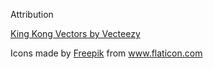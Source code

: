 Attribution

<a href="https://www.vecteezy.com/free-vector/king-kong">King Kong Vectors by Vecteezy</a>
<div>Icons made by <a href="https://www.freepik.com" title="Freepik">Freepik</a> from <a href="https://www.flaticon.com/" title="Flaticon">www.flaticon.com</a></div>
